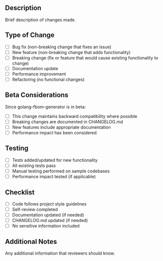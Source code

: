 ## Description
Brief description of changes made.

## Type of Change
- [ ] Bug fix (non-breaking change that fixes an issue)
- [ ] New feature (non-breaking change that adds functionality)
- [ ] Breaking change (fix or feature that would cause existing functionality to change)
- [ ] Documentation update
- [ ] Performance improvement
- [ ] Refactoring (no functional changes)

## Beta Considerations
Since golang-fbom-generator is in beta:
- [ ] This change maintains backward compatibility where possible
- [ ] Breaking changes are documented in CHANGELOG.md
- [ ] New features include appropriate documentation
- [ ] Performance impact has been considered

## Testing
- [ ] Tests added/updated for new functionality
- [ ] All existing tests pass
- [ ] Manual testing performed on sample codebases
- [ ] Performance impact tested (if applicable)

## Checklist
- [ ] Code follows project style guidelines
- [ ] Self-review completed
- [ ] Documentation updated (if needed)
- [ ] CHANGELOG.md updated (if needed)
- [ ] No sensitive information included

## Additional Notes
Any additional information that reviewers should know.